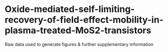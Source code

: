# Oxide-mediated-self-limiting-recovery-of-field-effect-mobility-in-plasma-treated-MoS2-transistors
Raw data used to generate figures &amp; further supplementary information 

